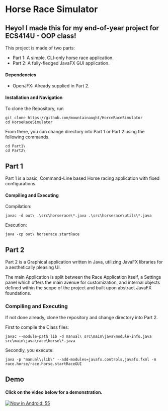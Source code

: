 # Horse Race Simulator

## Heyo! I made this for my end-of-year project for ECS414U - OOP class!

This project is made of two parts:

 - Part 1: A simple, CLI-only horse race application.
 - Part 2: A fully-fledged JavaFX GUI application.

#### Dependencies
 - OpenJFX: Already supplied in Part 2.

#### Installation and Navigation
To clone the Repository, run

    git clone https://github.com/mountainaught/HorceRaceSimulator
    cd HorseRaceSimulator
From there, you can change directory into Part 1 or Part 2 using the following commands.

    cd Part1\
    cd Part2\

## Part 1
Part 1 is a basic, Command-Line based Horse racing application with fixed configurations.

#### Compiling and Executing
Compilation:

    javac -d out\ .\src\horserace\*.java .\src\horserace\utils\*.java
Execution:

    java -cp out\ horserace.startRace


## Part 2

Part 2 is a Graphical application written in Java, utilizing JavaFX libraries for a aesthetically pleasing UI. 

The main Application is split between the Race Application itself, a Settings panel which offers the main avenue for customization, and internal objects defined within the scope of the project and built upon abstract JavaFX foundations.
    

### Compiling and Executing

If not done already, clone the repository and change directory into Part 2.

First to compile the Class files:

    javac --module-path lib -d manual\ src\main\java\module-info.java src\main\java\race\horse\*.java

Secondly, you execute:

    java -p "manual\;lib\" --add-modules=javafx.controls,javafx.fxml -m race.horse/race.horse.startRaceGUI


## Demo
#### Click on the video below for a demonstration.
[![Now in Android: 55](https://i.ytimg.com/vi/k0_FbJoyYQA/maxresdefault.jpg)](https://www.youtube.com/watch?v=k0_FbJoyYQA "Now in Android: 55")
